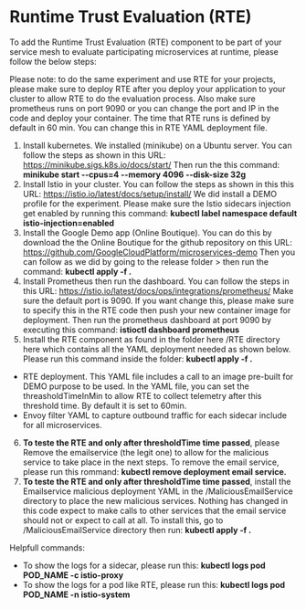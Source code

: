 # Runtime Trust Evaluation (RTE)
To add the Runtime Trust Evaluation (RTE) component to be part of your service mesh to evaluate participating microservices at runtime, please follow the below steps: 

Please note: to do the same experiment and use RTE for your projects, please make sure to deploy RTE after you deploy your application to your cluster to allow RTE to do the evaluation process. Also make sure prometheus runs on port 9090 or you can change the port and IP in the code and deploy your container. The time that RTE runs is defined by default in 60 min. You can change this in RTE YAML deployment file. 

1. Install kubernetes. We installed (minikube) on a Ubuntu server. You can follow the steps as shown in this URL: https://minikube.sigs.k8s.io/docs/start/ Then run the this command: **minikube start --cpus=4 --memory 4096 --disk-size 32g**
2. Install Istio in your cluster. You can follow the steps as shown in this this URL: https://istio.io/latest/docs/setup/install/ We did install a DEMO profile for the experiment. Please make sure the Istio sidecars injection get enabled by running this command: **kubectl label namespace default istio-injection=enabled**
3. Install the Google Demo app (Online Boutique). You can do this by download the the Online Boutique for the github repository on this URL: https://github.com/GoogleCloudPlatform/microservices-demo Then you can follow as we did by going to the release folder > then run the command: **kubectl apply -f .**
4. Install Prometheus then run the dashboard. You can follow the steps in this URL: https://istio.io/latest/docs/ops/integrations/prometheus/ Make sure the default port is 9090. If you want change this, please make sure to specify this in the RTE code then push your new container image for deployment. Then run the prometheus dashboard at port 9090 by executing this command: **istioctl dashboard prometheus**
5. Install the RTE component as found in the folder here /RTE directory here which contains all the YAML deployment needed as shown below. Please run this command inside the folder: **kubectl apply -f .**
  * RTE deployment. This YAML file includes a call to an image pre-built for DEMO purpose to be used. In the YAML file, you can set the threasholdTimeInMin to allow RTE to collect telemetry after this threshold time. By default it is set to 60min.
  * Envoy filter YAML to capture outbound traffic for each sidecar include for all microservices.
6. **To teste the RTE and only after thresholdTime time passed**, please Remove the emailservice (the legit one) to allow for the malicious service to take place in the next steps. To remove the email service, please run this rommand: **kubectl remove deployment email service.**
7. **To teste the RTE and only after thresholdTime time passed**, install the Emailservice malicious deployment YAML in the /MaliciousEmailService directory to place the new malicious services. Nothing has changed in this code expect to make calls to other services that the email service should not or expect to call at all. To install this, go to /MaliciousEmailService directory then run: **kubectl apply -f .**
  


Helpfull commands: 
- To show the logs for a sidecar, please run this: **kubectl logs pod POD_NAME -c istio-proxy**
- To show the logs for a pod like RTE, please run this: **kubectl logs pod POD_NAME -n istio-system** 

